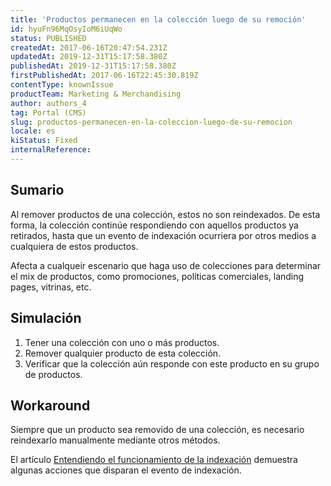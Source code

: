 ```yaml
---
title: 'Productos permanecen en la colección luego de su remoción'
id: hyuFn96MqOsyIoM6iUqWo
status: PUBLISHED
createdAt: 2017-06-16T20:47:54.231Z
updatedAt: 2019-12-31T15:17:58.380Z
publishedAt: 2019-12-31T15:17:58.380Z
firstPublishedAt: 2017-06-16T22:45:30.819Z
contentType: knownIssue
productTeam: Marketing & Merchandising
author: authors_4
tag: Portal (CMS)
slug: productos-permanecen-en-la-coleccion-luego-de-su-remocion
locale: es
kiStatus: Fixed
internalReference: 
---
```


## Sumario

Al remover productos de una colección, estos no son reindexados. De esta forma, la colección continúe respondiendo con aquellos productos ya retirados, hasta que un evento de indexación ocurriera por otros medios a cualquiera de estos productos.

Afecta a cualqueir escenario que haga uso de colecciones para determinar el mix de productos, como promociones, políticas comerciales, landing pages, vitrinas, etc.

## Simulación

1. Tener una colección con uno o más productos.
2. Remover qualquier producto de esta colección.
3. Verificar que la colección aún responde con este producto en su grupo de productos.

## Workaround

Siempre que un producto sea removido de una colección, es necesario reindexarlo manualmente mediante otros métodos.

El artículo [Entendiendo el funcionamiento de la indexación](http://help.vtex.com/es/tutorial/entendiendo-el-funcionamento-de-la-indexacion) demuestra algunas acciones que disparan el evento de indexación.

